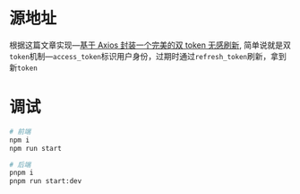 # 源地址
根据这篇文章实现—[基于 Axios 封装一个完美的双 token 无感刷新](https://juejin.cn/post/7271139265442021391), 简单说就是双`token`机制—`access_token`标识用户身份，过期时通过`refresh_token`刷新，拿到新`token`

# 调试
```sh
# 前端
npm i
npm run start

# 后端
pnpm i
pnpm run start:dev
```